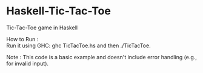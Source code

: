 # Haskell-Tic-Tac-Toe
Tic-Tac-Toe game in Haskell

How to Run :  
     Run it using GHC: ghc TicTacToe.hs and then ./TicTacToe.
    
Note : 
    This code is a basic example and doesn't include error handling (e.g., for invalid input). 
